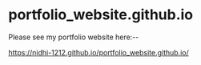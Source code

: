 # portfolio_website.github.io
Please see my portfolio website here:--

https://nidhi-1212.github.io/portfolio_website.github.io/
